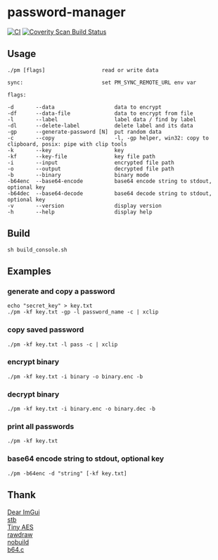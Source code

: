 # password-manager

[![CI](https://github.com/Ciremun/password-manager/actions/workflows/ci.yml/badge.svg)](https://github.com/Ciremun/password-manager/actions) [![Coverity Scan Build Status](https://scan.coverity.com/projects/23849/badge.svg)](https://scan.coverity.com/projects/ciremun-password-manager)

## Usage

    ./pm [flags]                  read or write data

    sync:                         set PM_SYNC_REMOTE_URL env var

    flags:

    -d       --data                   data to encrypt
    -df      --data-file              data to encrypt from file
    -l       --label                  label data / find by label
    -dl      --delete-label           delete label and its data
    -gp      --generate-password [N]  put random data
    -c       --copy                   -l, -gp helper, win32: copy to clipboard, posix: pipe with clip tools
    -k       --key                    key
    -kf      --key-file               key file path
    -i       --input                  encrypted file path
    -o       --output                 decrypted file path
    -b       --binary                 binary mode
    -b64enc  --base64-encode          base64 encode string to stdout, optional key
    -b64dec  --base64-decode          base64 decode string to stdout, optional key
    -v       --version                display version
    -h       --help                   display help

## Build

    sh build_console.sh

## Examples

### generate and copy a password

	echo "secret_key" > key.txt
	./pm -kf key.txt -gp -l password_name -c | xclip

### copy saved password

	./pm -kf key.txt -l pass -c | xclip

### encrypt binary

	./pm -kf key.txt -i binary -o binary.enc -b

### decrypt binary

	./pm -kf key.txt -i binary.enc -o binary.dec -b

### print all passwords

    ./pm -kf key.txt

### base64 encode string to stdout, optional key

    ./pm -b64enc -d "string" [-kf key.txt]

## Thank

[Dear ImGui](https://github.com/ocornut/imgui)  
[stb](https://github.com/nothings/stb)  
[Tiny AES](https://github.com/kokke/tiny-AES-c)  
[rawdraw](https://github.com/cntools/rawdraw)  
[nobuild](https://github.com/tsoding/nobuild)  
[b64.c](https://github.com/littlstar/b64.c)  
